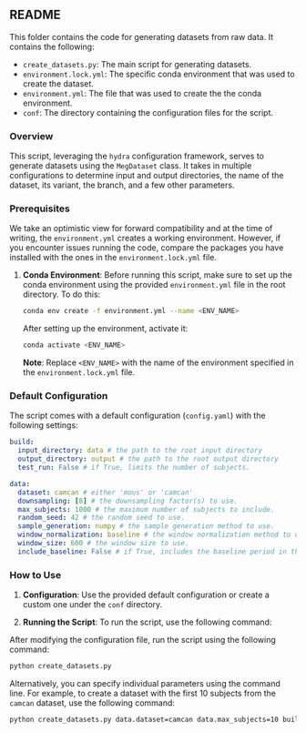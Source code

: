 ## README

This folder contains the code for generating datasets from raw data. It contains the following:

- `create_datasets.py`: The main script for generating datasets.
- `environment.lock.yml`: The specific conda environment that was used to create the dataset.
- `environment.yml`: The file that was used to create the the conda environment.
- `conf`: The directory containing the configuration files for the script.

### Overview

This script, leveraging the `hydra` configuration framework, serves to generate datasets using the `MegDataset` class. It takes in multiple configurations to determine input and output directories, the name of the dataset, its variant, the branch, and a few other parameters.

### Prerequisites

We take an optimistic view for forward compatibility and at the time of writing, the `environment.yml` creates a working environment. However, if you encounter issues running the code, compare the packages you have installed with the ones in the `environment.lock.yml` file.

1. **Conda Environment**: Before running this script, make sure to set up the conda environment using the provided `environment.yml` file in the root directory. To do this:

   ```bash
   conda env create -f environment.yml --name <ENV_NAME>
   ```

   After setting up the environment, activate it:

   ```bash
   conda activate <ENV_NAME>
   ```

   **Note**: Replace `<ENV_NAME>` with the name of the environment specified in the `environment.lock.yml` file.

### Default Configuration

The script comes with a default configuration (`config.yaml`) with the following settings:

```yaml
build:
  input_directory: data # the path to the root input directory
  output_directory: output # the path to the root output directory
  test_run: False # if True, limits the number of subjects.

data:
  dataset: camcan # either 'mous' or 'camcan'
  downsampling: [8] # the downsampling factor(s) to use.
  max_subjects: 1000 # the maximum number of subjects to include.
  random_seed: 42 # the random seed to use.
  sample_generation: numpy # the sample generation method to use.
  window_normalization: baseline # the window normalization method to use.
  window_size: 600 # the window size to use.
  include_baseline: False # if True, includes the baseline period in the window.
```

### How to Use

1. **Configuration**: Use the provided default configuration or create a custom one under the `conf` directory.

2. **Running the Script**: To run the script, use the following command:

After modifying the configuration file, run the script using the following command:

   ```bash
   python create_datasets.py
   ```

Alternatively, you can specify individual parameters using the command line. For example, to create a dataset with the first 10 subjects from the `camcan` dataset, use the following command:

   ```bash
   python create_datasets.py data.dataset=camcan data.max_subjects=10 build.input_directory=raw_data
   ```
